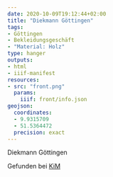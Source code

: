 ```yaml
---
date: 2020-10-09T19:12:44+02:00
title: "Diekmann Göttingen"
tags:
- Göttingen
- Bekleidungsgeschäft
- "Material: Holz"
type: hanger
outputs:
- html
- iiif-manifest
resources:
- src: "front.png"
  params:
    iiif: front/info.json
geojson:
  coordinates:
  - 9.9315709
  - 51.5364472
  precision: exact
---
```

Diekmann Göttingen

<div class="source">Gefunden bei <a href="https://www.neue-arbeit-brockensammlung.de/geschaefte/zweigstelle-kim/">KiM</a></div>
